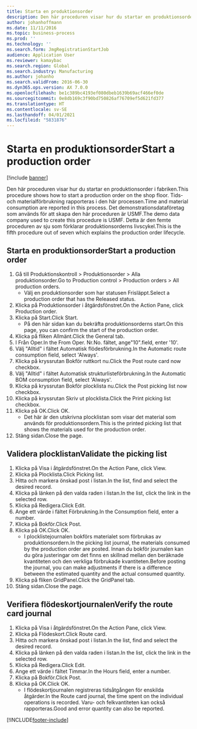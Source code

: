 ```yaml
---
title: Starta en produktionsorder
description: Den här proceduren visar hur du startar en produktionsorder i fabriken.
author: johanhoffmann
ms.date: 11/11/2016
ms.topic: business-process
ms.prod: ''
ms.technology: ''
ms.search.form: JmgRegistrationStartJob
audience: Application User
ms.reviewer: kamaybac
ms.search.region: Global
ms.search.industry: Manufacturing
ms.author: johanho
ms.search.validFrom: 2016-06-30
ms.dyn365.ops.version: AX 7.0.0
ms.openlocfilehash: be1c389bc4193ef080dbeb1639b69acf466ef0de
ms.sourcegitcommit: 0e8db169c3f90bd750826af76709ef5d621fd377
ms.translationtype: HT
ms.contentlocale: sv-SE
ms.lasthandoff: 04/01/2021
ms.locfileid: "5831876"
---
```

# <a name="start-a-production-order"></a><span data-ttu-id="f201b-103">Starta en produktionsorder</span><span class="sxs-lookup"><span data-stu-id="f201b-103">Start a production order</span></span>

[!include [banner](../../includes/banner.md)]

<span data-ttu-id="f201b-104">Den här proceduren visar hur du startar en produktionsorder i fabriken.</span><span class="sxs-lookup"><span data-stu-id="f201b-104">This procedure shows how to start a production order on the shop floor.</span></span> <span data-ttu-id="f201b-105">Tids- och materialförbrukning rapporteras i den här processen.</span><span class="sxs-lookup"><span data-stu-id="f201b-105">Time and material consumption are reported in this process.</span></span> <span data-ttu-id="f201b-106">Det demonstrationsdataföretag som används för att skapa den här proceduren är USMF.</span><span class="sxs-lookup"><span data-stu-id="f201b-106">The demo data company used to create this procedure is USMF.</span></span> <span data-ttu-id="f201b-107">Detta är den femte proceduren av sju som förklarar produktionsorderns livscykel.</span><span class="sxs-lookup"><span data-stu-id="f201b-107">This is the fifth procedure out of seven which explains the production order lifecycle.</span></span>


## <a name="start-a-production-order"></a><span data-ttu-id="f201b-108">Starta en produktionsorder</span><span class="sxs-lookup"><span data-stu-id="f201b-108">Start a production order</span></span>
1. <span data-ttu-id="f201b-109">Gå till Produktionskontroll > Produktionsorder > Alla produktionsorder.</span><span class="sxs-lookup"><span data-stu-id="f201b-109">Go to Production control > Production orders > All production orders.</span></span>
    * <span data-ttu-id="f201b-110">Välj en produktionsorder som har statusen Frisläppt.</span><span class="sxs-lookup"><span data-stu-id="f201b-110">Select a production order that has the Released status.</span></span>  
2. <span data-ttu-id="f201b-111">Klicka på Produktionsorder i åtgärdsfönstret.</span><span class="sxs-lookup"><span data-stu-id="f201b-111">On the Action Pane, click Production order.</span></span>
3. <span data-ttu-id="f201b-112">Klicka på Start.</span><span class="sxs-lookup"><span data-stu-id="f201b-112">Click Start.</span></span>
    * <span data-ttu-id="f201b-113">På den här sidan kan du bekräfta produktionsorderns start.</span><span class="sxs-lookup"><span data-stu-id="f201b-113">On this page, you can confirm the start of the production order.</span></span>  
4. <span data-ttu-id="f201b-114">Klicka på fliken Allmänt.</span><span class="sxs-lookup"><span data-stu-id="f201b-114">Click the General tab.</span></span>
5. <span data-ttu-id="f201b-115">I Från Oper.</span><span class="sxs-lookup"><span data-stu-id="f201b-115">In the From Oper.</span></span> <span data-ttu-id="f201b-116">Nr.</span><span class="sxs-lookup"><span data-stu-id="f201b-116">No.</span></span> <span data-ttu-id="f201b-117">fältet, ange"10".</span><span class="sxs-lookup"><span data-stu-id="f201b-117">field, enter '10'.</span></span>
6. <span data-ttu-id="f201b-118">Välj "Alltid" i fältet Automatisk flödesförbrukning.</span><span class="sxs-lookup"><span data-stu-id="f201b-118">In the Automatic route consumption field, select 'Always'.</span></span>
7. <span data-ttu-id="f201b-119">Klicka på kryssrutan Bokför ruttkort nu.</span><span class="sxs-lookup"><span data-stu-id="f201b-119">Click the Post route card now checkbox.</span></span>
8. <span data-ttu-id="f201b-120">Välj "Alltid" i fältet Automatisk strukturlisteförbrukning.</span><span class="sxs-lookup"><span data-stu-id="f201b-120">In the Automatic BOM consumption field, select 'Always'.</span></span>
9. <span data-ttu-id="f201b-121">Klicka på kryssrutan Bokför plocklista nu.</span><span class="sxs-lookup"><span data-stu-id="f201b-121">Click the Post picking list now checkbox.</span></span>
10. <span data-ttu-id="f201b-122">Klicka på kryssrutan Skriv ut plocklista.</span><span class="sxs-lookup"><span data-stu-id="f201b-122">Click the Print picking list checkbox.</span></span>
11. <span data-ttu-id="f201b-123">Klicka på OK.</span><span class="sxs-lookup"><span data-stu-id="f201b-123">Click OK.</span></span>
    * <span data-ttu-id="f201b-124">Det här är den utskrivna plocklistan som visar det material som används för produktionsordern.</span><span class="sxs-lookup"><span data-stu-id="f201b-124">This is the printed picking list that shows the materials used for the production order.</span></span>  
12. <span data-ttu-id="f201b-125">Stäng sidan.</span><span class="sxs-lookup"><span data-stu-id="f201b-125">Close the page.</span></span>

## <a name="validate-the-picking-list"></a><span data-ttu-id="f201b-126">Validera plocklistan</span><span class="sxs-lookup"><span data-stu-id="f201b-126">Validate the picking list</span></span>
1. <span data-ttu-id="f201b-127">Klicka på Visa i åtgärdsfönstret.</span><span class="sxs-lookup"><span data-stu-id="f201b-127">On the Action Pane, click View.</span></span>
2. <span data-ttu-id="f201b-128">Klicka på Plocklista.</span><span class="sxs-lookup"><span data-stu-id="f201b-128">Click Picking list.</span></span>
3. <span data-ttu-id="f201b-129">Hitta och markera önskad post i listan.</span><span class="sxs-lookup"><span data-stu-id="f201b-129">In the list, find and select the desired record.</span></span>
4. <span data-ttu-id="f201b-130">Klicka på länken på den valda raden i listan.</span><span class="sxs-lookup"><span data-stu-id="f201b-130">In the list, click the link in the selected row.</span></span>
5. <span data-ttu-id="f201b-131">Klicka på Redigera.</span><span class="sxs-lookup"><span data-stu-id="f201b-131">Click Edit.</span></span>
6. <span data-ttu-id="f201b-132">Ange ett värde i fältet Förbrukning.</span><span class="sxs-lookup"><span data-stu-id="f201b-132">In the Consumption field, enter a number.</span></span>
7. <span data-ttu-id="f201b-133">Klicka på Bokför.</span><span class="sxs-lookup"><span data-stu-id="f201b-133">Click Post.</span></span>
8. <span data-ttu-id="f201b-134">Klicka på OK.</span><span class="sxs-lookup"><span data-stu-id="f201b-134">Click OK.</span></span>
    * <span data-ttu-id="f201b-135">I plocklistejournalen bokförs materialet som förbrukas av produktionsordern.</span><span class="sxs-lookup"><span data-stu-id="f201b-135">In the picking list journal, the materials consumed by the production order are posted.</span></span> <span data-ttu-id="f201b-136">Innan du bokför journalen kan du göra justeringar om det finns en skillnad mellan den beräknade kvantiteten och den verkliga förbrukade kvantiteten.</span><span class="sxs-lookup"><span data-stu-id="f201b-136">Before posting the journal, you can make adjustments if there is a difference between the estimated quantity and the actual consumed quantity.</span></span>  
9. <span data-ttu-id="f201b-137">Klicka på fliken GridPanel.</span><span class="sxs-lookup"><span data-stu-id="f201b-137">Click the GridPanel tab.</span></span>
10. <span data-ttu-id="f201b-138">Stäng sidan.</span><span class="sxs-lookup"><span data-stu-id="f201b-138">Close the page.</span></span>

## <a name="verify-the-route-card-journal"></a><span data-ttu-id="f201b-139">Verifiera flödeskortjournalen</span><span class="sxs-lookup"><span data-stu-id="f201b-139">Verify the route card journal</span></span>
1. <span data-ttu-id="f201b-140">Klicka på Visa i åtgärdsfönstret.</span><span class="sxs-lookup"><span data-stu-id="f201b-140">On the Action Pane, click View.</span></span>
2. <span data-ttu-id="f201b-141">Klicka på Flödeskort.</span><span class="sxs-lookup"><span data-stu-id="f201b-141">Click Route card.</span></span>
3. <span data-ttu-id="f201b-142">Hitta och markera önskad post i listan.</span><span class="sxs-lookup"><span data-stu-id="f201b-142">In the list, find and select the desired record.</span></span>
4. <span data-ttu-id="f201b-143">Klicka på länken på den valda raden i listan.</span><span class="sxs-lookup"><span data-stu-id="f201b-143">In the list, click the link in the selected row.</span></span>
5. <span data-ttu-id="f201b-144">Klicka på Redigera.</span><span class="sxs-lookup"><span data-stu-id="f201b-144">Click Edit.</span></span>
6. <span data-ttu-id="f201b-145">Ange ett värde i fältet Timmar.</span><span class="sxs-lookup"><span data-stu-id="f201b-145">In the Hours field, enter a number.</span></span>
7. <span data-ttu-id="f201b-146">Klicka på Bokför.</span><span class="sxs-lookup"><span data-stu-id="f201b-146">Click Post.</span></span>
8. <span data-ttu-id="f201b-147">Klicka på OK.</span><span class="sxs-lookup"><span data-stu-id="f201b-147">Click OK.</span></span>
    * <span data-ttu-id="f201b-148">I flödeskortjournalen registreras tidsåtgången för enskilda åtgärder.</span><span class="sxs-lookup"><span data-stu-id="f201b-148">In the Route card journal, the time spent on the individual operations is recorded.</span></span> <span data-ttu-id="f201b-149">Varu- och felkvantiteten kan också rapporteras.</span><span class="sxs-lookup"><span data-stu-id="f201b-149">Good and error quantity can also be reported.</span></span>  


[!INCLUDE[footer-include](../../../includes/footer-banner.md)]